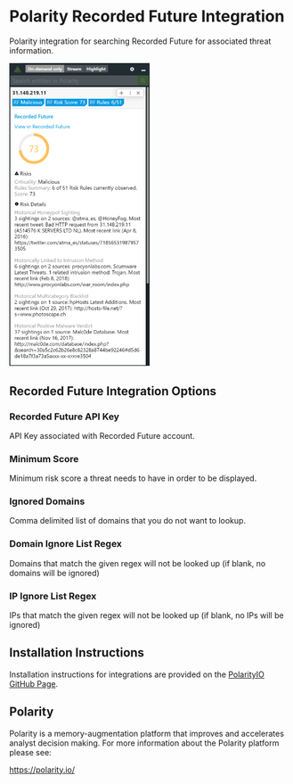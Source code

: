 # Polarity Recorded Future Integration

Polarity integration for searching Recorded Future for associated threat information.

<img src="./assets/overlay.png" width="50%">

## Recorded Future Integration Options

### Recorded Future API Key

API Key associated with Recorded Future account.

### Minimum Score

Minimum risk score a threat needs to have in order to be displayed.

### Ignored Domains

Comma delimited list of domains that you do not want to lookup.

### Domain Ignore List Regex

Domains that match the given regex will not be looked up (if blank, no domains will be ignored)

### IP Ignore List Regex

IPs that match the given regex will not be looked up (if blank, no IPs will be ignored)

## Installation Instructions

Installation instructions for integrations are provided on the [PolarityIO GitHub Page](https://polarityio.github.io/).

## Polarity

Polarity is a memory-augmentation platform that improves and accelerates analyst decision making.  For more information about the Polarity platform please see:

https://polarity.io/
